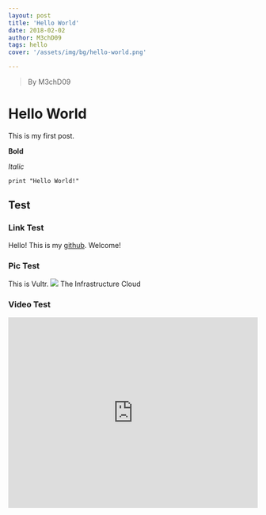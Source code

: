 ```yaml
---
layout: post
title: 'Hello World'
date: 2018-02-02
author: M3chD09
tags: hello
cover: '/assets/img/bg/hello-world.png'

---
```

> By M3chD09

# Hello World

This is my first post.

**Bold**

*Italic*

``print "Hello World!" ``

## Test

### Link Test

Hello! This is my [github](https://github.com/M3chD09/).
Welcome!

### Pic Test

This is Vultr.
![](https://www.vultr.com/media/logo_onwhite.svg)
The Infrastructure Cloud

### Video Test

<iframe type="text/html" width="100%" height="385" src="https://www.youtube.com/embed/mzq1CJJjQ2g" frameborder="0"></iframe>
